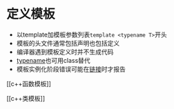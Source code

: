 # 定义模板

- 以template加模板参数列表`template <typename T>`开头
- 模板的头文件通常包括声明也包括定义
- 编译器遇到模板定义时并不生成代码
- [typename](关键字typename.md)也可用class替代
- 模板实例化阶段错误可能在[链接](编译c++.md)时才报告

[[c++函数模板]]
    
[[c++类模板]]